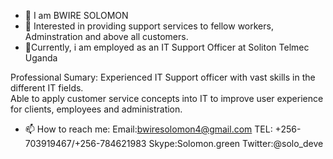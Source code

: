 - 👋 I am BWIRE SOLOMON 
- 👀 Interested  in providing support services to fellow workers, Adminstration and above all customers.
- 🌱Currently, i am employed as an IT Support Officer at Soliton Telmec Uganda

Professional  Sumary:
Experienced IT Support officer with vast skills in the different IT fields.  
Able to apply customer service concepts into IT to improve user experience for clients, employees and administration.

- 📫 How to reach me:
Email:bwiresolomon4@gmail.com
TEL: +256-703919467/+256-784621983
Skype:Solomon.green
Twitter:@solo_deve

<!---
Solomon-green/Solomon-green is a ✨ special ✨ repository because its `README.md` (this file) appears on your GitHub profile.
You can click the Preview link to take a look at your changes.
--->
